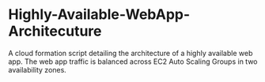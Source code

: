 # Highly-Available-WebApp-Architecuture
A cloud formation script detailing the architecture of a highly available web app. The web app traffic is balanced across EC2 Auto Scaling Groups in two availability zones.
